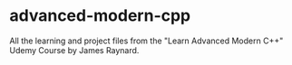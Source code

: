# advanced-modern-cpp
All the learning and project files from the "Learn Advanced Modern C++" Udemy Course by James Raynard.
